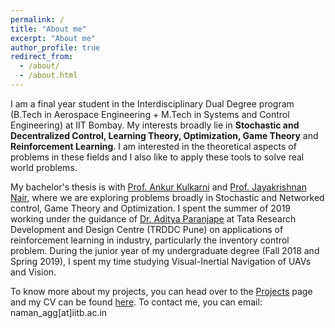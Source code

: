 ```yaml
---
permalink: /
title: "About me"
excerpt: "About me"
author_profile: true
redirect_from: 
  - /about/
  - /about.html
---
```


I am a final year student in the Interdisciplinary Dual Degree program (B.Tech in Aerospace Engineering + M.Tech in Systems and Control Engineering) at IIT Bombay. My interests broadly lie in **Stochastic and Decentralized Control, Learning Theory, Optimization, Game Theory** and **Reinforcement Learning**. I am interested in the theoretical aspects of problems in these fields and I also like to apply these tools to solve real world problems.

My bachelor's thesis is with [Prof. Ankur Kulkarni](http://www.sc.iitb.ac.in/~ankur/) and [Prof. Jayakrishnan Nair](https://www.ee.iitb.ac.in/~jayakrishnan.nair/), where we are exploring problems broadly in Stochastic and Networked control, Game Theory and Optimization. I spent the summer of 2019 working under the guidance of [Dr. Aditya Paranjape](https://in.linkedin.com/in/ap2da) at Tata Research Development and Design Centre (TRDDC Pune) on applications of reinforcement learning in industry, particularly the inventory control problem. During the junior year of my undergraduate degree (Fall 2018 and Spring 2019), I spent my time studying Visual-Inertial Navigation of UAVs and Vision. 

To know more about my projects, you can head over to the [Projects](https://namanaggarwal.github.io/projects/) page and my CV can be found [here](https://namanaggarwal.github.io/cv/). To contact me, you can email: naman_agg[at]iitb.ac.in

